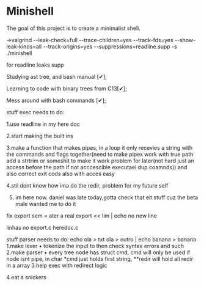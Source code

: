 # Minishell
The goal of this project is to create a minimalist shell.

->valgrind --leak-check=full --trace-children=yes --track-fds=yes --show-leak-kinds=all --track-origins=yes --suppressions=readline.supp -s ./minishell

for readline leaks supp


Studying ast tree, and bash manual [✔];

Learning to code with binary trees from C13[✔];

Mess around with bash commands [✔];


stuff exec needs to do:

1.use readline in my here doc
   
2.start making the built ins

3.make a function that makes pipes, in a loop it only recevies a string with the commands and flags together(need to make pipex work with true path add a strtrim or someshit to make it work problem for later(not hard just an access before the path if not acccescible executael dup coamnds)) and also correct exit cods also with acces easy

4.stil dont know how ima do the redir, problem for my future self

5. im here now. daniel was late today,gotta check that eit stuff cuz the  beta male wanted me to do it

fix export sem = ater a real export 
<< lim | echo no new line

linhas no export.c
heredoc.c


stuff parser needs to do:
echo ola > txt ola > outro | echo banana > banana
1.make lexer
   • tokenize the input to then check syntax errors and such
2.make parser
   • every tree node has struct cmd, cmd will only be used if node isnt pipe, in char *cmd just holds first string, **redir will hold all redir in a array
3.help exec with redirect logic

4.eat a snickers
